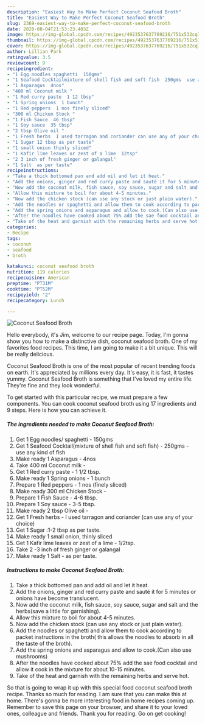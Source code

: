 ```yaml
---
description: "Easiest Way to Make Perfect Coconut Seafood Broth"
title: "Easiest Way to Make Perfect Coconut Seafood Broth"
slug: 2369-easiest-way-to-make-perfect-coconut-seafood-broth
date: 2020-08-04T21:53:23.403Z
image: https://img-global.cpcdn.com/recipes/4923537637769216/751x532cq70/coconut-seafood-broth-recipe-main-photo.jpg
thumbnail: https://img-global.cpcdn.com/recipes/4923537637769216/751x532cq70/coconut-seafood-broth-recipe-main-photo.jpg
cover: https://img-global.cpcdn.com/recipes/4923537637769216/751x532cq70/coconut-seafood-broth-recipe-main-photo.jpg
author: Lillian Park
ratingvalue: 3.5
reviewcount: 9
recipeingredient:
- "1 Egg noodles spaghetti  150gms"
- "1 Seafood Cocktailmixture of shell fish and soft fish  250gms  use any kind of fish"
- "1 Asparagus  4nos"
- "400 ml Coconut milk "
- "1 Red curry paste  1 12 tbsp"
- "1 Spring onions  1 bunch"
- "1 Red peppers  1 nos finely sliced"
- "300 ml Chicken Stock "
- "1 Fish Sauce  46 tbsp"
- "1 Soy sauce  35 tbsp"
- "2 tbsp Olive oil "
- "1 Fresh herbs  I used tarragon and coriander can use any of your choice"
- "1 Sugar 12 tbsp as per taste"
- "1 small onion thinly sliced"
- "1 Kafir lime leaves or zest of a lime  12tsp"
- "2 3 inch of fresh ginger or galangal"
- "1 Salt  as per taste"
recipeinstructions:
- "Take a thick bottomed pan and add oil and let it heat."
- "Add the onions, ginger and red curry paste and sauté it for 5 minutes or onions have become translucent."
- "Now add the coconut milk, fish sauce, soy sauce, sugar and salt and the herbs(save a little for garnishing)."
- "Allow this mixture to boil for about 4-5 minutes."
- "Now add the chicken stock (can use any stock or just plain water)."
- "Add the noodles or spaghetti and allow them to cook according to packet instructions in the broth( this allows the noodles to absorb in all the taste of the broth)."
- "Add the spring onions and asparagus and allow to cook.(Can also use mushrooms)"
- "After the noodles have cooked about 75% add the sae food cocktail and allow it cook in the mixture for about 10-15 minutes."
- "Take of the heat and garnish with the remaining herbs and serve hot."
categories:
- Recipe
tags:
- coconut
- seafood
- broth

katakunci: coconut seafood broth 
nutrition: 119 calories
recipecuisine: American
preptime: "PT31M"
cooktime: "PT52M"
recipeyield: "2"
recipecategory: Lunch

---
```



![Coconut Seafood Broth](https://img-global.cpcdn.com/recipes/4923537637769216/751x532cq70/coconut-seafood-broth-recipe-main-photo.jpg)

Hello everybody, it's Jim, welcome to our recipe page. Today, I'm gonna show you how to make a distinctive dish, coconut seafood broth. One of my favorites food recipes. This time, I am going to make it a bit unique. This will be really delicious.

Coconut Seafood Broth is one of the most popular of recent trending foods on earth. It's appreciated by millions every day. It's easy, it is fast, it tastes yummy. Coconut Seafood Broth is something that I've loved my entire life. They're fine and they look wonderful.




To get started with this particular recipe, we must prepare a few components. You can cook coconut seafood broth using 17 ingredients and 9 steps. Here is how you can achieve it.

<!--inarticleads1-->

##### The ingredients needed to make Coconut Seafood Broth:

1. Get 1 Egg noodles/ spaghetti - 150gms
1. Get 1 Seafood Cocktail(mixture of shell fish and soft fish) - 250gms - use any kind of fish
1. Make ready 1 Asparagus - 4nos
1. Take 400 ml Coconut milk -
1. Get 1 Red curry paste - 1 1/2 tbsp.
1. Make ready 1 Spring onions - 1 bunch
1. Prepare 1 Red peppers - 1 nos (finely sliced)
1. Make ready 300 ml Chicken Stock -
1. Prepare 1 Fish Sauce - 4-6 tbsp.
1. Prepare 1 Soy sauce - 3-5 tbsp.
1. Make ready 2 tbsp Olive oil -
1. Get 1 Fresh herbs - I used tarragon and coriander (can use any of your choice)
1. Get 1 Sugar :1-2 tbsp as per taste.
1. Make ready 1 small onion, thinly sliced
1. Get 1 Kafir lime leaves or zest of a lime - 1/2tsp.
1. Take 2 -3 inch of fresh ginger or galangal
1. Make ready 1 Salt - as per taste.




<!--inarticleads2-->

##### Instructions to make Coconut Seafood Broth:

1. Take a thick bottomed pan and add oil and let it heat.
1. Add the onions, ginger and red curry paste and sauté it for 5 minutes or onions have become translucent.
1. Now add the coconut milk, fish sauce, soy sauce, sugar and salt and the herbs(save a little for garnishing).
1. Allow this mixture to boil for about 4-5 minutes.
1. Now add the chicken stock (can use any stock or just plain water).
1. Add the noodles or spaghetti and allow them to cook according to packet instructions in the broth( this allows the noodles to absorb in all the taste of the broth).
1. Add the spring onions and asparagus and allow to cook.(Can also use mushrooms)
1. After the noodles have cooked about 75% add the sae food cocktail and allow it cook in the mixture for about 10-15 minutes.
1. Take of the heat and garnish with the remaining herbs and serve hot.




So that is going to wrap it up with this special food coconut seafood broth recipe. Thanks so much for reading. I am sure that you can make this at home. There's gonna be more interesting food in home recipes coming up. Remember to save this page on your browser, and share it to your loved ones, colleague and friends. Thank you for reading. Go on get cooking!
